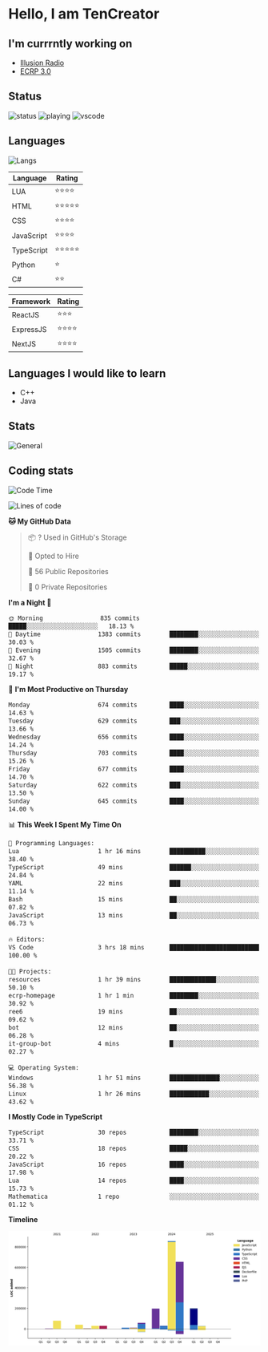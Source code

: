 # Hello, I am TenCreator

## I'm currrntly working on
- [Illusion Radio](https://illusionradio.co.uk/)
- [ECRP 3.0](http://github.com/Emerald-Coast-Roleplay/)

## Status
![status](https://api.statusbadges.me/badge/status/518334475038359555?simple=true&style=for-the-badge)
![playing](https://api.statusbadges.me/badge/playing/518334475038359555?style=for-the-badge)
![vscode](https://api.statusbadges.me/badge/vscode/518334475038359555?style=for-the-badge)

## Languages
![Langs](https://github-readme-stats.vercel.app/api/top-langs/?username=tencreator&layout=compact&theme=radical)


|Language|Rating|
|--------|------|
|LUA|⭐️⭐️⭐️⭐️|
|HTML|⭐️⭐️⭐️⭐️⭐️|
|CSS|⭐️⭐️⭐️⭐️|
|JavaScript|⭐️⭐️⭐️⭐️|
|TypeScript|⭐️⭐️⭐️⭐️⭐️|
|Python|⭐️|
|C#|⭐️⭐️ |

|Framework|Rating|
|--------|------|
|ReactJS|⭐️⭐️⭐|
|ExpressJS|⭐️⭐️⭐️⭐️|
|NextJS|⭐️⭐️⭐⭐️|

## Languages I would like to learn
- C++
- Java

## Stats
![General](https://github-readme-stats.vercel.app/api?username=tencreator&show_icons=true&theme=radical)

## Coding stats

<!--START_SECTION:waka-->
![Code Time](http://img.shields.io/badge/Code%20Time-548%20hrs%206%20mins-blue)

![Lines of code](https://img.shields.io/badge/From%20Hello%20World%20I%27ve%20Written-2.2%20million%20lines%20of%20code-blue)

**🐱 My GitHub Data** 

> 📦 ? Used in GitHub's Storage 
 > 
> 💼 Opted to Hire
 > 
> 📜 56 Public Repositories 
 > 
> 🔑 0 Private Repositories 
 > 
**I'm a Night 🦉** 

```text
🌞 Morning                835 commits         █████░░░░░░░░░░░░░░░░░░░░   18.13 % 
🌆 Daytime                1383 commits        ████████░░░░░░░░░░░░░░░░░   30.03 % 
🌃 Evening                1505 commits        ████████░░░░░░░░░░░░░░░░░   32.67 % 
🌙 Night                  883 commits         █████░░░░░░░░░░░░░░░░░░░░   19.17 % 
```
📅 **I'm Most Productive on Thursday** 

```text
Monday                   674 commits         ████░░░░░░░░░░░░░░░░░░░░░   14.63 % 
Tuesday                  629 commits         ███░░░░░░░░░░░░░░░░░░░░░░   13.66 % 
Wednesday                656 commits         ████░░░░░░░░░░░░░░░░░░░░░   14.24 % 
Thursday                 703 commits         ████░░░░░░░░░░░░░░░░░░░░░   15.26 % 
Friday                   677 commits         ████░░░░░░░░░░░░░░░░░░░░░   14.70 % 
Saturday                 622 commits         ███░░░░░░░░░░░░░░░░░░░░░░   13.50 % 
Sunday                   645 commits         ████░░░░░░░░░░░░░░░░░░░░░   14.00 % 
```


📊 **This Week I Spent My Time On** 

```text
💬 Programming Languages: 
Lua                      1 hr 16 mins        ██████████░░░░░░░░░░░░░░░   38.40 % 
TypeScript               49 mins             ██████░░░░░░░░░░░░░░░░░░░   24.84 % 
YAML                     22 mins             ███░░░░░░░░░░░░░░░░░░░░░░   11.14 % 
Bash                     15 mins             ██░░░░░░░░░░░░░░░░░░░░░░░   07.82 % 
JavaScript               13 mins             ██░░░░░░░░░░░░░░░░░░░░░░░   06.73 % 

🔥 Editors: 
VS Code                  3 hrs 18 mins       █████████████████████████   100.00 % 

🐱‍💻 Projects: 
resources                1 hr 39 mins        █████████████░░░░░░░░░░░░   50.10 % 
ecrp-homepage            1 hr 1 min          ████████░░░░░░░░░░░░░░░░░   30.92 % 
ree6                     19 mins             ██░░░░░░░░░░░░░░░░░░░░░░░   09.62 % 
bot                      12 mins             ██░░░░░░░░░░░░░░░░░░░░░░░   06.28 % 
it-group-bot             4 mins              █░░░░░░░░░░░░░░░░░░░░░░░░   02.27 % 

💻 Operating System: 
Windows                  1 hr 51 mins        ██████████████░░░░░░░░░░░   56.38 % 
Linux                    1 hr 26 mins        ███████████░░░░░░░░░░░░░░   43.62 % 
```

**I Mostly Code in TypeScript** 

```text
TypeScript               30 repos            ████████░░░░░░░░░░░░░░░░░   33.71 % 
CSS                      18 repos            █████░░░░░░░░░░░░░░░░░░░░   20.22 % 
JavaScript               16 repos            ████░░░░░░░░░░░░░░░░░░░░░   17.98 % 
Lua                      14 repos            ████░░░░░░░░░░░░░░░░░░░░░   15.73 % 
Mathematica              1 repo              ░░░░░░░░░░░░░░░░░░░░░░░░░   01.12 % 
```



**Timeline**

![Lines of Code chart](https://raw.githubusercontent.com/tencreator/tencreator/main/assets/bar_graph.png)


<!--END_SECTION:waka-->

